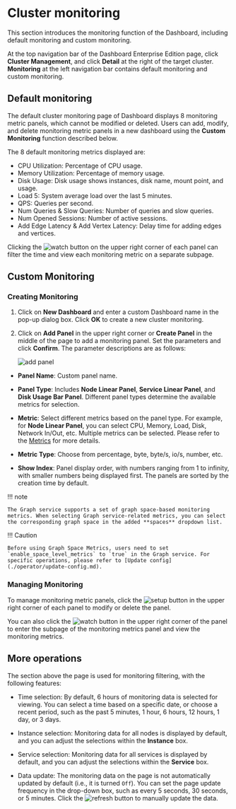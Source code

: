 # Cluster monitoring

This section introduces the monitoring function of the Dashboard, including default monitoring and custom monitoring.

At the top navigation bar of the Dashboard Enterprise Edition page, click **Cluster Management**, and click **Detail** at the right of the target cluster. **Monitoring** at the left navigation bar contains default monitoring and custom monitoring.

## Default monitoring

The default cluster monitoring page of Dashboard displays 8 monitoring metric panels, which cannot be modified or deleted. Users can add, modify, and delete monitoring metric panels in a new dashboard using the **Custom Monitoring** function described below.

The 8 default monitoring metrics displayed are:

- CPU Utilization: Percentage of CPU usage.
- Memory Utilization: Percentage of memory usage.
- Disk Usage: Disk usage shows instances, disk name, mount point, and usage.
- Load 5: System average load over the last 5 minutes.
- QPS: Queries per second.
- Num Queries & Slow Queries: Number of queries and slow queries.
- Num Opened Sessions: Number of active sessions.
- Add Edge Latency & Add Vertex Latency: Delay time for adding edges and vertices.

Clicking the ![watch](https://docs-cdn.nebula-graph.com.cn/figures/watch.png) button on the upper right corner of each panel can filter the time and view each monitoring metric on a separate subpage.

## Custom Monitoring

### Creating Monitoring

1. Click on **New Dashboard** and enter a custom Dashboard name in the pop-up dialog box. Click **OK** to create a new cluster monitoring.

2. Click on **Add Panel** in the upper right corner or **Create Panel** in the middle of the page to add a monitoring panel. Set the parameters and click **Confirm**. The parameter descriptions are as follows:

   ![add panel](https://docs-cdn.nebula-graph.com.cn/figures/ds-monitor-230621.png)

- **Panel Name**: Custom panel name.

- **Panel Type**: Includes **Node Linear Panel**, **Service Linear Panel**, and **Disk Usage Bar Panel**. Different panel types determine the available metrics for selection.

- **Metric**: Select different metrics based on the panel type. For example, for **Node Linear Panel**, you can select CPU, Memory, Load, Disk, Network In/Out, etc. Multiple metrics can be selected. Please refer to the [Metrics](../7.monitor-parameter.md) for more details.

- **Metric Type**: Choose from percentage, byte, byte/s, io/s, number, etc.

- **Show Index**: Panel display order, with numbers ranging from 1 to infinity, with smaller numbers being displayed first. The panels are sorted by the creation time by default.

!!! note

    The Graph service supports a set of graph space-based monitoring metrics. When selecting Graph service-related metrics, you can select the corresponding graph space in the added **spaces** dropdown list.

!!! Caution

    Before using Graph Space Metrics, users need to set `enable_space_level_metrics` to `true` in the Graph service. For specific operations, please refer to [Update config](./operator/update-config.md).

### Managing Monitoring

To manage monitoring metric panels, click the ![setup](https://docs-cdn.nebula-graph.com.cn/figures/Setup_cn.png) button in the upper right corner of each panel to modify or delete the panel.

You can also click the ![watch](https://docs-cdn.nebula-graph.com.cn/figures/watch.png) button in the upper right corner of the panel to enter the subpage of the monitoring metrics panel and view the monitoring metrics.

## More operations

The section above the page is used for monitoring filtering, with the following features:

- Time selection: By default, 6 hours of monitoring data is selected for viewing. You can select a time based on a specific date, or choose a recent period, such as the past 5 minutes, 1 hour, 6 hours, 12 hours, 1 day, or 3 days.

- Instance selection: Monitoring data for all nodes is displayed by default, and you can adjust the selections within the **Instance** box.

- Service selection: Monitoring data for all services is displayed by default, and you can adjust the selections within the **Service** box.

- Data update: The monitoring data on the page is not automatically updated by default (i.e., it is turned `Off`). You can set the page update frequency in the drop-down box, such as every 5 seconds, 30 seconds, or 5 minutes. Click the ![refresh](https://docs-cdn.nebula-graph.com.cn/figures/refresh-220616.png) button to manually update the data.